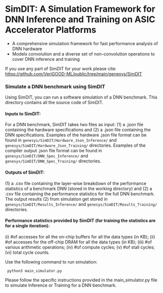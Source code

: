 # SimDIT: A Simulation Framework for DNN Inference and Training on ASIC Accelerator Platforms

* A comprehensive simulation framework for fast performance analysis of DNN hardware
* Models convolution and a diverse set of non-convolution operations to cover DNN inference and training

If you use any part of SimDIT for your work please cite: https://github.com/VeriGOOD-ML/public/tree/main/genesys/SimDIT

### Simulate a DNN benchmark using SimDIT
Using SimDIT, you can run a software simulation of a DNN benchmark. This directory contains all the source code of SimDIT. 

#### Inputs to SimDIT:
For a DNN benchmark, SimDIT takes two files as input: 
(1) a .json file containing the hardware specifications and
(2) a .json file containing the DNN specifications.
Examples of the hardware .json file format can be found in `genesys/SimDIT/Hardware_Json_Inference/` and `genesys/SimDIT/Hardware_Json_Training/` directories. Examples of the compiler output .json file format can be found in `genesys/SimDIT/DNN_Spec_Inference/` and `genesys/SimDIT/DNN_Spec_Training/` directories.

#### Outputs of SimDIT:
(1) a .csv file containing the layer-wise breakdown of the performance statistics of a benchmark DNN (stored in the working directory) and
(2) a .csv file containing the performance statistics for the full DNN benchmark.
The output results (2) from simulation get stored in `genesys/SimDIT/Results_Inference/` and `genesys/SimDIT/Results_Training/` directories.

#### Performance statistics provided by SimDIT (for training the statistics are for a single iteration):
(i) #of accesses for all the on-chip buffers for all the data types (in KB);
(ii) #of accesses for the off-chip DRAM for all the data types (in KB);
(iii) #of various arithmetic operations;
(iv) #of compute cycles; (v) #of stall cycles; (vi) total cycle counts.

Use the following command to run simulation:
```console
 python3 main_simulator.py
```
Please follow the specific instructions provided in the main_simulator.py file to simulate Inference or Training for a DNN benchmark.

